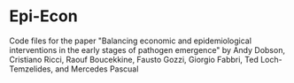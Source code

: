 # Epi-Econ
Code files for the paper "Balancing economic and epidemiological interventions in the early stages of pathogen emergence" by Andy Dobson, Cristiano Ricci, Raouf Boucekkine, Fausto Gozzi,
Giorgio Fabbri, Ted Loch-Temzelides, and Mercedes Pascual
